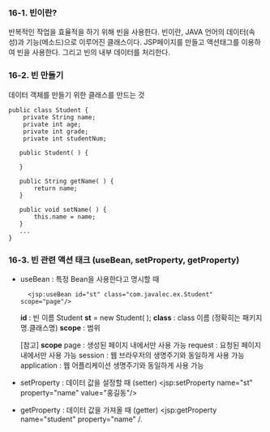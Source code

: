 ### 16-1. 빈이란?
반복적인 작업을 효율적을 하기 위해 빈을 사용한다. 빈이란, JAVA 언어의 데이터(속성)과 기능(메소드)으로 이루어진 클래스이다.
JSP페이지를 만들고 액션태그를 이용하여 빈을 사용한다. 그리고 빈의 내부 데이터를 처리한다.

### 16-2. 빈 만들기
데이터 객체를 만들기 위한 클래스를 만드는 것

    public class Student {
    	private String name;
    	private int age;
    	private int grade;
    	private int studentNum;
    	
       public Student( ) {

	   }      
    
       public String getName( ) {
    	   return name;
       }
		
	   public void setName( ) {
		   this.name = name;
	   }
       ...
    }

### 16-3. 빈 관련 액션 태크 (useBean, setProperty, getProperty)

- useBean : 특정 Bean을 사용한다고 명시할 때

	    <jsp:useBean id="st" class="com.javalec.ex.Student" scope="page"/>

	**id** : 빈 이름 
	Student **st** = new Student( );
	**class** : class 이름 (정확히는 패키지명.클래스명)
	**scope** : 범위
	
	[참고] **scope**
	page : 생성된 페이지 내에서만 사용 가능
	request : 요청된 페이지 내에서만 사용 가능
	session : 웹 브라우저의 생명주기와 동일하게 사용 가능
	application : 웹 어플리케이션 생명주기와 동일하게 사용 가능

- setProperty : 데이터 값을 설정할 때 (setter)
<jsp:setProperty name="st" property="name" value="홍길동"/>


- getProperty : 데이터 값을 가져올 때 (getter)
<jsp:getProperty name="student" property="name" /.
<!--stackedit_data:
eyJoaXN0b3J5IjpbMTI3NjMxOTYxMiwtMTkwMjUzNDA1NiwxMT
Q1NTUwMTI3XX0=
-->